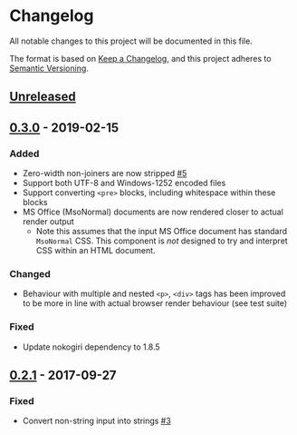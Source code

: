 # Changelog
All notable changes to this project will be documented in this file.

The format is based on [Keep a Changelog](https://keepachangelog.com/en/1.0.0/),
and this project adheres to [Semantic Versioning](https://semver.org/spec/v2.0.0.html).

## [Unreleased]

## [0.3.0] - 2019-02-15
### Added
- Zero-width non-joiners are now stripped [#5](https://github.com/soundasleep/html2text_ruby/pull/5)
- Support both UTF-8 and Windows-1252 encoded files
- Support converting `<pre>` blocks, including whitespace within these blocks
- MS Office (MsoNormal) documents are now rendered closer to actual render output
  - Note this assumes that the input MS Office document has standard `MsoNormal` CSS.
    This component is _not_ designed to try and interpret CSS within an HTML document.

### Changed
- Behaviour with multiple and nested `<p>`, `<div>` tags has been improved to be more in line with
  actual browser render behaviour (see test suite)

### Fixed
- Update nokogiri dependency to 1.8.5

## [0.2.1] - 2017-09-27
### Fixed
- Convert non-string input into strings [#3](https://github.com/soundasleep/html2text_ruby/pull/3)

[Unreleased]: https://github.com/soundasleep/html2text/compare/0.3.0...HEAD
[0.3.0]: https://github.com/soundasleep/html2text/compare/0.2.1...0.3.0
[0.2.1]: https://github.com/soundasleep/html2text/compare/0.2.1...0.2.1
